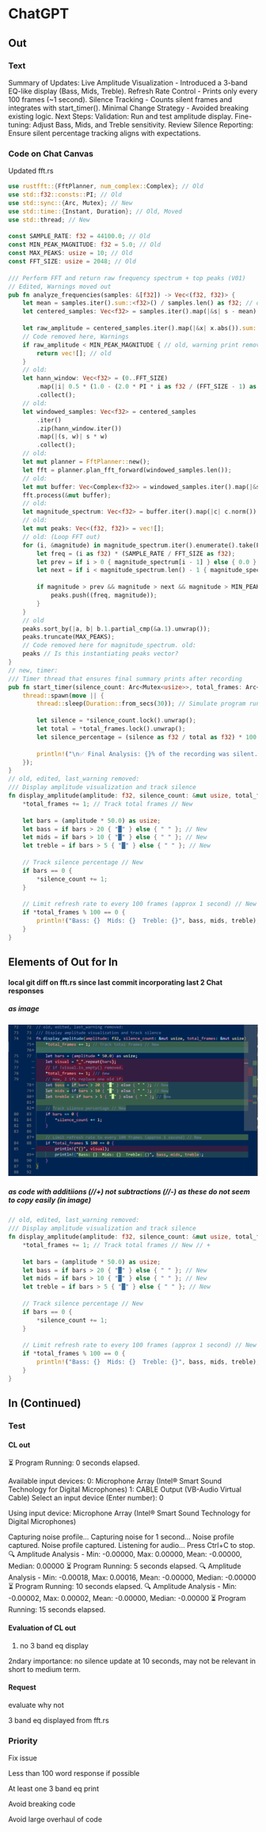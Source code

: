 # ChatGPT

## Out

### Text

Summary of Updates:
Live Amplitude Visualization - Introduced a 3-band EQ-like display (Bass, Mids, Treble).
Refresh Rate Control - Prints only every 100 frames (~1 second).
Silence Tracking - Counts silent frames and integrates with start_timer().
Minimal Change Strategy - Avoided breaking existing logic.
Next Steps:
Validation: Run and test amplitude display.
Fine-tuning: Adjust Bass, Mids, and Treble sensitivity.
Review Silence Reporting: Ensure silent percentage tracking aligns with expectations.

### Code on Chat Canvas

Updated fft.rs

```rust
use rustfft::{FftPlanner, num_complex::Complex}; // Old
use std::f32::consts::PI; // Old
use std::sync::{Arc, Mutex}; // New
use std::time::{Instant, Duration}; // Old, Moved
use std::thread; // New

const SAMPLE_RATE: f32 = 44100.0; // Old
const MIN_PEAK_MAGNITUDE: f32 = 5.0; // Old
const MAX_PEAKS: usize = 10; // Old
const FFT_SIZE: usize = 2048; // Old

/// Perform FFT and return raw frequency spectrum + top peaks (V01)
// Edited, Warnings moved out
pub fn analyze_frequencies(samples: &[f32]) -> Vec<(f32, f32)> {
    let mean = samples.iter().sum::<f32>() / samples.len() as f32; // old
    let centered_samples: Vec<f32> = samples.iter().map(|&s| s - mean).collect();// old

    let raw_amplitude = centered_samples.iter().map(|&x| x.abs()).sum::<f32>() / centered_samples.len() as f32; // Old
    // Code removed here, Warnings
    if raw_amplitude < MIN_PEAK_MAGNITUDE { // old, warning print removed
        return vec![]; // old
    }
    // old:
    let hann_window: Vec<f32> = (0..FFT_SIZE)
        .map(|i| 0.5 * (1.0 - (2.0 * PI * i as f32 / (FFT_SIZE - 1) as f32).cos()))
        .collect();
    // old:
    let windowed_samples: Vec<f32> = centered_samples
        .iter()
        .zip(hann_window.iter())
        .map(|(s, w)| s * w)
        .collect();
    // old:
    let mut planner = FftPlanner::new();
    let fft = planner.plan_fft_forward(windowed_samples.len());
    // old:
    let mut buffer: Vec<Complex<f32>> = windowed_samples.iter().map(|&s| Complex::new(s, 0.0)).collect();
    fft.process(&mut buffer);
    // old:
    let magnitude_spectrum: Vec<f32> = buffer.iter().map(|c| c.norm()).collect();
    // old:
    let mut peaks: Vec<(f32, f32)> = vec![];
    // old: (Loop FFT out)
    for (i, &magnitude) in magnitude_spectrum.iter().enumerate().take(FFT_SIZE / 2) {
        let freq = (i as f32) * (SAMPLE_RATE / FFT_SIZE as f32);
        let prev = if i > 0 { magnitude_spectrum[i - 1] } else { 0.0 };
        let next = if i < magnitude_spectrum.len() - 1 { magnitude_spectrum[i + 1] } else { 0.0 };

        if magnitude > prev && magnitude > next && magnitude > MIN_PEAK_MAGNITUDE {
            peaks.push((freq, magnitude));
        }
    }
    // old
    peaks.sort_by(|a, b| b.1.partial_cmp(&a.1).unwrap());
    peaks.truncate(MAX_PEAKS);
    // Code removed here for magnitude_spectrum. old:
    peaks // Is this instantiating peaks vector?
}
// new, timer:
/// Timer thread that ensures final summary prints after recording
pub fn start_timer(silence_count: Arc<Mutex<usize>>, total_frames: Arc<Mutex<usize>>) {
    thread::spawn(move || {
        thread::sleep(Duration::from_secs(30)); // Simulate program run duration

        let silence = *silence_count.lock().unwrap();
        let total = *total_frames.lock().unwrap();
        let silence_percentage = (silence as f32 / total as f32) * 100.0;

        println!("\n✅ Final Analysis: {}% of the recording was silent.", silence_percentage);
    });
}
// old, edited, last_warning removed:
/// Display amplitude visualization and track silence
fn display_amplitude(amplitude: f32, silence_count: &mut usize, total_frames: &mut usize) {
    *total_frames += 1; // Track total frames // New

    let bars = (amplitude * 50.0) as usize;
    let bass = if bars > 20 { "█" } else { " " }; // New
    let mids = if bars > 10 { "█" } else { " " }; // New
    let treble = if bars > 5 { "█" } else { " " }; // New

    // Track silence percentage // New
    if bars == 0 {
        *silence_count += 1;
    }

    // Limit refresh rate to every 100 frames (approx 1 second) // New
    if *total_frames % 100 == 0 {
        println!("Bass: {}  Mids: {}  Treble: {}", bass, mids, treble);
    }
}
```

## Elements of Out for In

#### local git diff on fft.rs since last commit incorporating last 2 Chat responses

##### as image

![local git diff fft.rs display_amplitude()](image-1.png)

##### as code with additiions (//+) not subtractions (//-) as these do not seem to copy easily (in image)

```rust
// old, edited, last_warning removed:
/// Display amplitude visualization and track silence
fn display_amplitude(amplitude: f32, silence_count: &mut usize, total_frames: &mut usize) {
    *total_frames += 1; // Track total frames // New // +

    let bars = (amplitude * 50.0) as usize;
    let bass = if bars > 20 { "█" } else { " " }; // New
    let mids = if bars > 10 { "█" } else { " " }; // New
    let treble = if bars > 5 { "█" } else { " " }; // New

    // Track silence percentage // New
    if bars == 0 {
        *silence_count += 1;
    }

    // Limit refresh rate to every 100 frames (approx 1 second) // New
    if *total_frames % 100 == 0 {
        println!("Bass: {}  Mids: {}  Treble: {}", bass, mids, treble);
    }
}
```

## In (Continued)

### Test

#### CL out

⏳ Program Running: 0 seconds elapsed.

Available input devices:
0: Microphone Array (Intel® Smart Sound Technology for Digital Microphones)
1: CABLE Output (VB-Audio Virtual Cable)
Select an input device (Enter number): 0

Using input device: Microphone Array (Intel® Smart Sound Technology for Digital Microphones)

Capturing noise profile...
Capturing noise for 1 second...
Noise profile captured.
Noise profile captured.
Listening for audio... Press Ctrl+C to stop.
🔍 Amplitude Analysis - Min: -0.00000, Max: 0.00000, Mean: -0.00000, Median: 0.00000
⏳ Program Running: 5 seconds elapsed.
🔍 Amplitude Analysis - Min: -0.00018, Max: 0.00016, Mean: -0.00000, Median: -0.00000
⏳ Program Running: 10 seconds elapsed.
🔍 Amplitude Analysis - Min: -0.00002, Max: 0.00002, Mean: -0.00000, Median: -0.00000
⏳ Program Running: 15 seconds elapsed.

#### Evaluation of CL out

1. no 3 band eq display

2ndary importance: no silence update at 10 seconds, may not be relevant in short to medium term.

#### Request

evaluate why not

3 band eq displayed from fft.rs

### Priority

Fix issue

Less than 100 word response if possible

At least one 3 band eq print

Avoid breaking code

Avoid large overhaul of code
